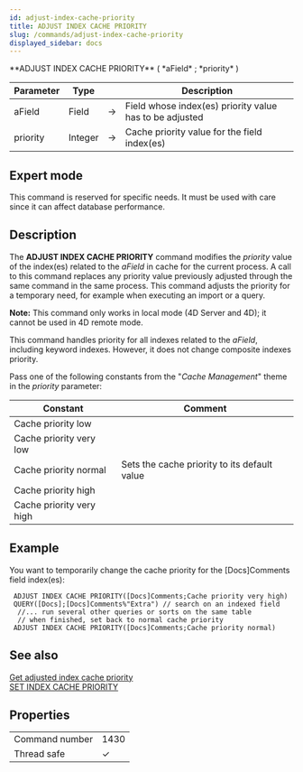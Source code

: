 ```yaml
---
id: adjust-index-cache-priority
title: ADJUST INDEX CACHE PRIORITY
slug: /commands/adjust-index-cache-priority
displayed_sidebar: docs
---
```


<!--REF #_command_.ADJUST INDEX CACHE PRIORITY.Syntax-->**ADJUST INDEX CACHE PRIORITY** ( *aField* ; *priority* )<!-- END REF-->
<!--REF #_command_.ADJUST INDEX CACHE PRIORITY.Params-->
| Parameter | Type |  | Description |
| --- | --- | --- | --- |
| aField | Field | &#8594;  | Field whose index(es) priority value has to be adjusted |
| priority | Integer | &#8594;  | Cache priority value for the field index(es) |

<!-- END REF-->

## Expert mode 

<!--REF #_command_.ADJUST INDEX CACHE PRIORITY.Summary-->This command is reserved for specific needs.<!-- END REF--> It must be used with care since it can affect database performance.

## Description 

The **ADJUST INDEX CACHE PRIORITY** command modifies the *priority* value of the index(es) related to the *aField* in cache for the current process. A call to this command replaces any priority value previously adjusted through the same command in the same process. This command adjusts the priority for a temporary need, for example when executing an import or a query. 

**Note:** This command only works in local mode (4D Server and 4D); it cannot be used in 4D remote mode. 

 This command handles priority for all indexes related to the *aField*, including keyword indexes. However, it does not change composite indexes priority. 

Pass one of the following constants from the "*Cache Management*" theme in the *priority* parameter:

| Constant                 | Comment                                      |
| ------------------------ | -------------------------------------------- |
| Cache priority low       |                                              |
| Cache priority very low  |                                              |
| Cache priority normal    | Sets the cache priority to its default value |
| Cache priority high      |                                              |
| Cache priority very high |                                              |

## Example 

You want to temporarily change the cache priority for the \[Docs\]Comments field index(es):

```4d
 ADJUST INDEX CACHE PRIORITY([Docs]Comments;Cache priority very high)
 QUERY([Docs];[Docs]Comments%"Extra") // search on an indexed field
  //... run several other queries or sorts on the same table
  // when finished, set back to normal cache priority
 ADJUST INDEX CACHE PRIORITY([Docs]Comments;Cache priority normal)
```

## See also 

[Get adjusted index cache priority](get-adjusted-index-cache-priority.md)  
[SET INDEX CACHE PRIORITY](set-index-cache-priority.md)  

## Properties

|  |  |
| --- | --- |
| Command number | 1430 |
| Thread safe | &check; |


